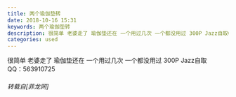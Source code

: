 ```yaml
---
title: 两个瑜伽垫转
date: 2018-10-16 15:31
keywords: 两个瑜伽垫转
description: 很简单 老婆走了 瑜伽垫还在 一个用过几次 一个都没用过 300P Jazz自取QQ：563910725
categories: used
---
```

<td class="t_f" id="postmessage_2043343">

很简单 老婆走了 瑜伽垫还在 一个用过几次 一个都没用过 300P Jazz自取<br/>
QQ：563910725</td>
###### 转载自[菲龙网]